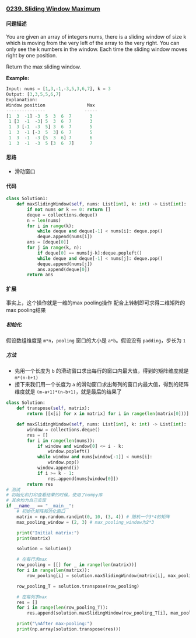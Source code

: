 ### [0239. Sliding Window Maximum](https://leetcode-cn.com/problems/sliding-window-maximum/)

#### 问题描述
You are given an array of integers nums, there is a sliding window of size k which is moving from the very left of the array to the very right. You can only see the k numbers in the window. Each time the sliding window moves right by one position.

Return the max sliding window.

**Example:**
```python
Input: nums = [1,3,-1,-3,5,3,6,7], k = 3
Output: [3,3,5,5,6,7]
Explanation:
Window position                Max
---------------               -----
[1  3  -1] -3  5  3  6  7       3
 1 [3  -1  -3] 5  3  6  7       3
 1  3 [-1  -3  5] 3  6  7       5
 1  3  -1 [-3  5  3] 6  7       5
 1  3  -1  -3 [5  3  6] 7       6
 1  3  -1  -3  5 [3  6  7]      7
```

#### 思路
- 滑动窗口

#### 代码

```python
class Solution1:
    def maxSlidingWindow(self, nums: List[int], k: int) -> List[int]:
        if not nums or k == 0: return []
        deque = collections.deque()
        n = len(nums)
        for i in range(k):
            while deque and deque[-1] < nums[i]: deque.pop()
            deque.append(nums[i])
        ans = [deque[0]]
        for j in range(k, n):
            if deque[0] == nums[j-k]:deque.popleft()
            while deque and deque[-1] < nums[j]: deque.pop()
            deque.append(nums[j])
            ans.append(deque[0])
        return ans
```

#### 扩展
事实上，这个操作就是一维的max pooling操作
配合上转制即可求得二维矩阵的max pooling结果
##### 初始化
假设数组维度是 `m*n`，`pooling` 窗口的大小是 `a*b`。假设没有 `padding`，步长为 `1`
##### 方法
- 先用一个长度为 `b` 的滑动窗口求出每行的窗口内最大值，得到的矩阵维度就是 `m*(n-b+1)`
- 接下来我们用一个长度为 `a` 的滑动窗口求出每列的窗口内最大值，得到的矩阵维度就是 `(m-a+1)*(n-b+1)`，就是最后的结果了

```python
class Solution:
    def transpose(self, matrix):
        return [[x[i] for x in matrix] for i in range(len(matrix[0]))]

    def maxSlidingWindow(self, nums: List[int], k: int) -> List[int]:
        window = collections.deque()
        res = []
        for i in range(len(nums)):
            if window and window[0] <= i - k:
                window.popleft()
            while window and nums[window[-1]] < nums[i]:
                window.pop()
            window.append(i)
            if i >= k - 1:
                res.append(nums[window[0]])
        return res
# 测试
# 初始化和打印查看结果的时候，使用了numpy库
# 其余均为自己实现
if __name__ == "__main__":
    # 初始化矩阵和池化窗口
    matrix = np.random.randint(0, 10, (3, 4)) # 随机一个3*4的矩阵
    max_pooling_window = (2, 3) # max_pooling_window为2*3

    print("Initial matrix:")
    print(matrix)

    solution = Solution()

    # 在每行求max
    row_pooling = [[] for _ in range(len(matrix))]
    for i in range(len(matrix)):
        row_pooling[i] = solution.maxSlidingWindow(matrix[i], max_pooling_window[1])

    row_pooling_T = solution.transpose(row_pooling)

    # 在每列求max
    res = []
    for i in range(len(row_pooling_T)):
        res.append(solution.maxSlidingWindow(row_pooling_T[i], max_pooling_window[0]))

    print("\nAfter max-pooling:")
    print(np.array(solution.transpose(res)))
```